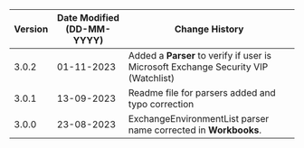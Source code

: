 | **Version** | **Date Modified (DD-MM-YYYY)** | **Change History**                          |
|-------------|--------------------------------|---------------------------------------------|
| 3.0.2       | 01-11-2023                     | Added a **Parser** to verify if user is Microsoft Exchange Security VIP (Watchlist)          |
| 3.0.1       | 13-09-2023                     | Readme file for parsers added and typo correction                      |
| 3.0.0       | 23-08-2023                     | ExchangeEnvironmentList parser name  corrected in **Workbooks**.  |
